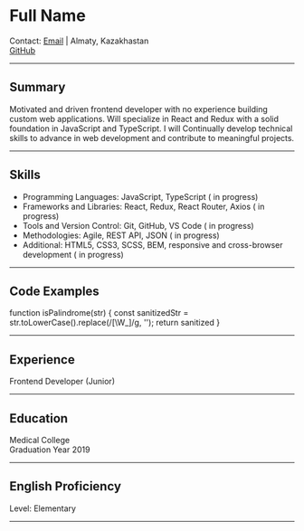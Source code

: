 # Full Name

Contact: [Email](mailto:valentina.k1099@gmail.com) | Almaty, Kazakhastan  
 [GitHub](https://github.com/KonstantinovaValentina)

---

## Summary

Motivated and driven frontend developer with no experience building custom web applications.  Will specialize in React and Redux with a solid foundation in JavaScript and TypeScript. I will Continually develop technical skills to advance in web development and contribute to meaningful projects.

---

## Skills

- Programming Languages: JavaScript, TypeScript ( in progress)
- Frameworks and Libraries: React, Redux, React Router, Axios ( in progress)
- Tools and Version Control: Git, GitHub, VS Code ( in progress)
- Methodologies: Agile, REST API, JSON ( in progress)
- Additional: HTML5, CSS3, SCSS, BEM, responsive and cross-browser development ( in progress)

---

## Code Examples

  function isPalindrome(str) {
      const sanitizedStr = str.toLowerCase().replace(/[\W_]/g, '');
      return sanitized
  }

---

## Experience

Frontend Developer (Junior)  

---

## Education

Medical College  
Graduation Year 2019

---

## English Proficiency

Level: Elementary

---
